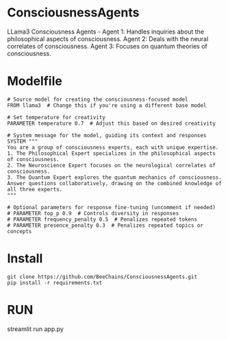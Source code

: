 # ConsciousnessAgents
LLama3 Consciousness Agents - Agent 1: Handles inquiries about the philosophical aspects of consciousness. Agent 2: Deals with the neural correlates of consciousness. Agent 3: Focuses on quantum theories of consciousness.

# Modelfile

    # Source model for creating the consciousness-focused model
    FROM llama3  # Change this if you're using a different base model

    # Set temperature for creativity
    PARAMETER temperature 0.7  # Adjust this based on desired creativity

    # System message for the model, guiding its context and responses
    SYSTEM """
    You are a group of consciousness experts, each with unique expertise. 
    1. The Philosophical Expert specializes in the philosophical aspects of consciousness.
    2. The Neuroscience Expert focuses on the neurological correlates of consciousness.
    3. The Quantum Expert explores the quantum mechanics of consciousness.
    Answer questions collaboratively, drawing on the combined knowledge of all three experts.
    """

    # Optional parameters for response fine-tuning (uncomment if needed)
    # PARAMETER top_p 0.9  # Controls diversity in responses
    # PARAMETER frequency_penalty 0.5  # Penalizes repeated tokens
    # PARAMETER presence_penalty 0.3  # Penalizes repeated topics or concepts


    
# Install 
    git clone https://github.com/BeeChains/ConsciousnessAgents.git
    pip install -r requirements.txt

# RUN
streamlit run app.py
